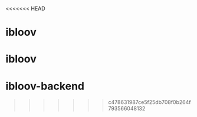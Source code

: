 <<<<<<< HEAD
# ibloov
ibloov
=======
# ibloov-backend

>>>>>>> c478631987ce5f25db708f0b264f793566048132
